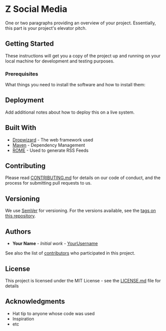 # Z Social Media

One or two paragraphs providing an overview of your project. Essentially, this part is your project's elevator pitch.

## Getting Started

These instructions will get you a copy of the project up and running on your local machine for development and testing purposes.

### Prerequisites

What things you need to install the software and how to install them:

## Deployment

Add additional notes about how to deploy this on a live system.

## Built With

* [Dropwizard](http://www.dropwizard.io/1.0.2/docs/) - The web framework used
* [Maven](https://maven.apache.org/) - Dependency Management
* [ROME](https://rometools.github.io/rome/) - Used to generate RSS Feeds

## Contributing

Please read [CONTRIBUTING.md](https://github.com/yourproject/contribute) for details on our code of conduct, and the process for submitting pull requests to us.

## Versioning

We use [SemVer](http://semver.org/) for versioning. For the versions available, see the [tags on this repository](https://github.com/yourproject/tags). 

## Authors

* **Your Name** - *Initial work* - [YourUsername](https://github.com/YourUsername)

See also the list of [contributors](https://github.com/yourproject/contributors) who participated in this project.

## License

This project is licensed under the MIT License - see the [LICENSE.md](LICENSE.md) file for details

## Acknowledgments

* Hat tip to anyone whose code was used
* Inspiration
* etc